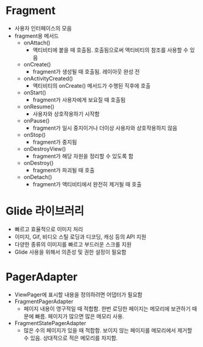 # Fragment
- 사용자 인터페이스의 모음
- fragment용 메서드
  - onAttach()
    - 액티비티에 붙을 때 호출됨. 호출됨으로써 액티비티의 참조를 사용할 수 있음
  - onCreate()
    - fragment가 생성될 때 호출됨. 레이아웃 완성 전
  - onActivityCreated()
    - 액티비티의 onCreate() 메서드가 수행된 직후에 호출
  - onStart()
    - fragment가 사용자에게 보요질 때 호출됨
  - onResume()
    - 사용자와 상호작용하기 시작함
  - onPause()
    - fragment가 일시 중지이거나 더이상 사용자와 상호작용하지 않음
  - onStop()
    - fragment가 중지됨
  - onDestroyView()
    - fragment가 해당 자원을 정리할 수 있도록 함
  - onDestroy()
    - fragment가 파괴될 때 호출
  - onDetach()
    - fragment가 액티비티에서 완전히 제거될 때 호출
# Glide 라이브러리
- 빠르고 효율적으로 이미지 처리
- 이미지, Gif, 비디오 스틸 로딩과 디코딩, 캐싱 등의 API 지원
- 다양한 종류의 이미지를 빠르고 부드러운 스크롤 지원
- Glide 사용을 위해서 의존성 및 권한 설정이 필요함
# PagerAdapter
- ViewPager에 표시할 내용을 정의하려면 어댑터가 필요함
- FragmentPagerAdapter
  - 페이지 내용이 영구적일 때 적합함. 한번 로딩한 페이지는 메모리에 보관하기 때문에 빠름. 페이지가 많으면 많은 메모리 사용.
- FragmentStatePagerAdapter
  - 많은 수의 페이지가 있을 때 적합함. 보이지 않는 페이지를 메모리에서 제거할 수 있음. 상대적으로 적은 메모리를 차지함.